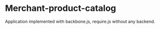 Merchant-product-catalog
===============

Application implemented with backbone.js, require.js without any backend.

